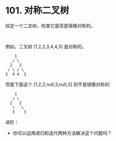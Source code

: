 # 101. 对称二叉树

给定一个二叉树，检查它是否是镜像对称的。

 

例如，二叉树 [1,2,2,3,4,4,3] 是对称的。
````
    1
   / \
  2   2
 / \ / \
3  4 4  3
````

但是下面这个 [1,2,2,null,3,null,3] 则不是镜像对称的:
````
    1
   / \
  2   2
   \   \
   3    3
````

进阶：
- 你可以运用递归和迭代两种方法解决这个问题吗？